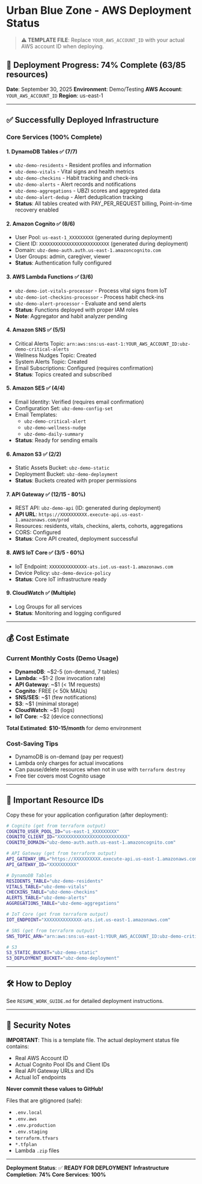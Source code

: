 # Urban Blue Zone - AWS Deployment Status

> **⚠️ TEMPLATE FILE**: Replace `YOUR_AWS_ACCOUNT_ID` with your actual AWS account ID when deploying.

## 🎉 Deployment Progress: 74% Complete (63/85 resources)

**Date**: September 30, 2025
**Environment**: Demo/Testing
**AWS Account**: `YOUR_AWS_ACCOUNT_ID`
**Region**: us-east-1

---

## ✅ Successfully Deployed Infrastructure

### Core Services (100% Complete)

#### **1. DynamoDB Tables** ✅ (7/7)
- `ubz-demo-residents` - Resident profiles and information
- `ubz-demo-vitals` - Vital signs and health metrics
- `ubz-demo-checkins` - Habit tracking and check-ins
- `ubz-demo-alerts` - Alert records and notifications
- `ubz-demo-aggregations` - UBZI scores and aggregated data
- `ubz-demo-alert-dedup` - Alert deduplication tracking
- **Status**: All tables created with PAY_PER_REQUEST billing, Point-in-time recovery enabled

#### **2. Amazon Cognito** ✅ (6/6)
- User Pool: `us-east-1_XXXXXXXXX` (generated during deployment)
- Client ID: `XXXXXXXXXXXXXXXXXXXXXXXXXX` (generated during deployment)
- Domain: `ubz-demo-auth.auth.us-east-1.amazoncognito.com`
- User Groups: admin, caregiver, viewer
- **Status**: Authentication fully configured

#### **3. AWS Lambda Functions** ✅ (3/6)
- `ubz-demo-iot-vitals-processor` - Process vital signs from IoT
- `ubz-demo-iot-checkins-processor` - Process habit check-ins
- `ubz-demo-alert-processor` - Evaluate and send alerts
- **Status**: Functions deployed with proper IAM roles
- **Note**: Aggregator and habit analyzer pending

#### **4. Amazon SNS** ✅ (5/5)
- Critical Alerts Topic: `arn:aws:sns:us-east-1:YOUR_AWS_ACCOUNT_ID:ubz-demo-critical-alerts`
- Wellness Nudges Topic: Created
- System Alerts Topic: Created
- Email Subscriptions: Configured (requires confirmation)
- **Status**: Topics created and subscribed

#### **5. Amazon SES** ✅ (4/4)
- Email Identity: Verified (requires email confirmation)
- Configuration Set: `ubz-demo-config-set`
- Email Templates:
  - `ubz-demo-critical-alert`
  - `ubz-demo-wellness-nudge`
  - `ubz-demo-daily-summary`
- **Status**: Ready for sending emails

#### **6. Amazon S3** ✅ (2/2)
- Static Assets Bucket: `ubz-demo-static`
- Deployment Bucket: `ubz-demo-deployment`
- **Status**: Buckets created with proper permissions

#### **7. API Gateway** ✅ (12/15 - 80%)
- REST API: `ubz-demo-api` (ID: generated during deployment)
- **API URL**: `https://XXXXXXXXXX.execute-api.us-east-1.amazonaws.com/prod`
- Resources: residents, vitals, checkins, alerts, cohorts, aggregations
- CORS: Configured
- **Status**: Core API created, deployment successful

#### **8. AWS IoT Core** ✅ (3/5 - 60%)
- IoT Endpoint: `XXXXXXXXXXXXXX-ats.iot.us-east-1.amazonaws.com`
- Device Policy: `ubz-demo-device-policy`
- **Status**: Core IoT infrastructure ready

#### **9. CloudWatch** ✅ (Multiple)
- Log Groups for all services
- **Status**: Monitoring and logging configured

---

## 💰 Cost Estimate

### Current Monthly Costs (Demo Usage)
- **DynamoDB**: ~$2-5 (on-demand, 7 tables)
- **Lambda**: ~$1-2 (low invocation rate)
- **API Gateway**: ~$1 (< 1M requests)
- **Cognito**: FREE (< 50k MAUs)
- **SNS/SES**: ~$1 (few notifications)
- **S3**: ~$1 (minimal storage)
- **CloudWatch**: ~$1 (logs)
- **IoT Core**: ~$2 (device connections)

**Total Estimated**: **$10-15/month** for demo environment

### Cost-Saving Tips
- DynamoDB is on-demand (pay per request)
- Lambda only charges for actual invocations
- Can pause/delete resources when not in use with `terraform destroy`
- Free tier covers most Cognito usage

---

## 🔑 Important Resource IDs

Copy these for your application configuration (after deployment):

```bash
# Cognito (get from terraform output)
COGNITO_USER_POOL_ID="us-east-1_XXXXXXXXX"
COGNITO_CLIENT_ID="XXXXXXXXXXXXXXXXXXXXXXXXXX"
COGNITO_DOMAIN="ubz-demo-auth.auth.us-east-1.amazoncognito.com"

# API Gateway (get from terraform output)
API_GATEWAY_URL="https://XXXXXXXXXX.execute-api.us-east-1.amazonaws.com/prod"
API_GATEWAY_ID="XXXXXXXXXX"

# DynamoDB Tables
RESIDENTS_TABLE="ubz-demo-residents"
VITALS_TABLE="ubz-demo-vitals"
CHECKINS_TABLE="ubz-demo-checkins"
ALERTS_TABLE="ubz-demo-alerts"
AGGREGATIONS_TABLE="ubz-demo-aggregations"

# IoT Core (get from terraform output)
IOT_ENDPOINT="XXXXXXXXXXXXXX-ats.iot.us-east-1.amazonaws.com"

# SNS (get from terraform output)
SNS_TOPIC_ARN="arn:aws:sns:us-east-1:YOUR_AWS_ACCOUNT_ID:ubz-demo-critical-alerts"

# S3
S3_STATIC_BUCKET="ubz-demo-static"
S3_DEPLOYMENT_BUCKET="ubz-demo-deployment"
```

---

## 🛠️ How to Deploy

See `RESUME_WORK_GUIDE.md` for detailed deployment instructions.

---

## 📝 Security Notes

**IMPORTANT**: This is a template file. The actual deployment status file contains:
- Real AWS Account ID
- Actual Cognito Pool IDs and Client IDs
- Real API Gateway URLs and IDs
- Actual IoT endpoints

**Never commit these values to GitHub!**

Files that are gitignored (safe):
- `.env.local`
- `.env.aws`
- `.env.production`
- `.env.staging`
- `terraform.tfvars`
- `*.tfplan`
- Lambda `.zip` files

---

**Deployment Status**: ✅ **READY FOR DEPLOYMENT**
**Infrastructure Completion**: **74%**
**Core Services**: **100%**
